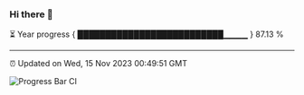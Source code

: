 ### Hi there 👋

⏳ Year progress { ██████████████████████████▁▁▁▁ } 87.13 %

---

⏰ Updated on Wed, 15 Nov 2023 00:49:51 GMT

![Progress Bar CI](https://github.com/liununu/liununu/workflows/Progress%20Bar%20CI/badge.svg)
